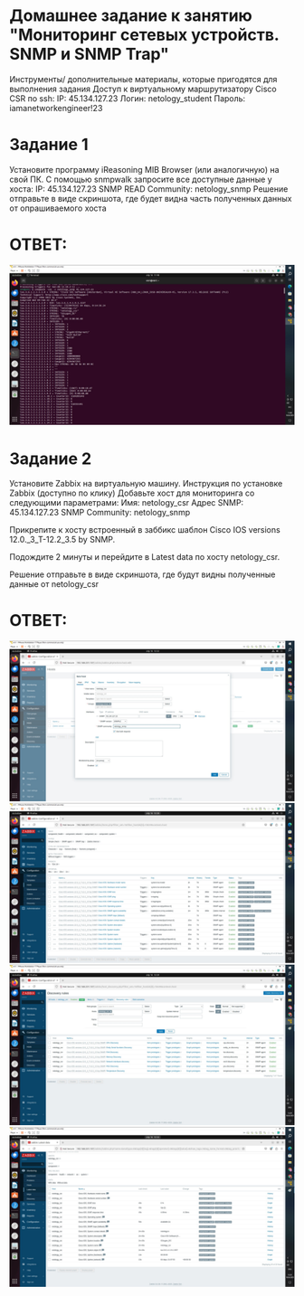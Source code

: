 # Домашнее задание к занятию "Мониторинг сетевых устройств. SNMP и SNMP Trap"

Инструменты/ дополнительные материалы, которые пригодятся для выполнения задания
Доступ к виртуальному маршрутизатору Cisco CSR по ssh:
IP: 45.134.127.23
Логин: netology_student
Пароль: iamanetworkengineer!23

# Задание 1
Установите программу iReasoning MIB Browser (или аналогичную) на свой ПК.
С помощью snmpwalk запросите все доступные данные у хоста:
IP: 45.134.127.23
SNMP READ Community: netology_snmp
Решение отправьте в виде скриншота, где будет видна часть полученных данных от опрашиваемого хоста

# ОТВЕТ:

![1](1.jpg)

# Задание 2
Установите Zabbix на виртуальную машину.
Инструкция по установке Zabbix (доступно по клику)
Добавьте хост для мониторинга со следующими параметрами:
Имя: netology_csr
Адрес SNMP: 45.134.127.23
SNMP Community: netology_snmp

Прикрепите к хосту встроенный в заббикс шаблон Cisco IOS versions 12.0._3_T-12.2_3.5 by SNMP.

Подождите 2 минуты и перейдите в Latest data по хосту netology_csr.

Решение отправьте в виде скриншота, где будут видны полученные данные от netology_csr


# ОТВЕТ:
![2](2.jpg)
![3](3.jpg)
![4](4.jpg)
![5](5.jpg)
